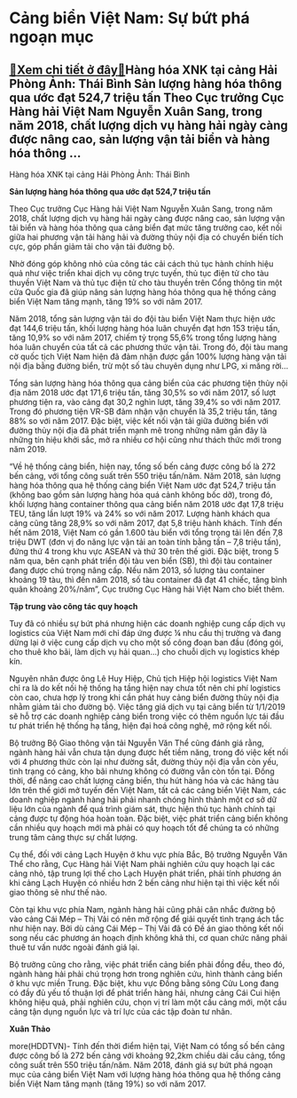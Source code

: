 Cảng biển Việt Nam: Sự bứt phá ngoạn mục
========================================

[:gift:Xem chi tiết ở đây:gift:](https://hddtvn.com/cang-bien-viet-nam-su-but-pha-ngoan-muc/)Hàng hóa XNK tại cảng Hải Phòng Ảnh: Thái Bình Sản lượng hàng hóa thông qua ước đạt 524,7 triệu tấn Theo Cục trưởng Cục Hàng hải Việt Nam Nguyễn Xuân Sang, trong năm 2018, chất lượng dịch vụ hàng hải ngày càng được nâng cao, sản lượng vận tải biển và hàng hóa thông …
---------------------------------------------------------------------------------------------------------------------------------------------------------------------------------------------------------------------------------------------------------------------------







 






 Hàng hóa XNK tại cảng Hải Phòng Ảnh: Thái Bình 


**Sản lượng hàng hóa thông qua ước đạt 524,7 triệu tấn**


Theo Cục trưởng Cục Hàng hải Việt Nam Nguyễn Xuân Sang, trong năm 2018, chất lượng dịch vụ hàng hải ngày càng được nâng cao, sản lượng vận tải biển và hàng hóa thông qua cảng biển đạt mức tăng trưởng cao, kết nối giữa hai phương vận tải hàng hải và đường thủy nội địa có chuyển biến tích cực, góp phần giảm tải cho vận tải đường bộ.


Nhờ đóng góp không nhỏ của công tác cải cách thủ tục hành chính hiệu quả như việc triển khai dịch vụ công trực tuyến, thủ tục điện tử cho tàu thuyền Việt Nam và thủ tục điện tử cho tàu thuyền trên Cổng thông tin một cửa Quốc gia đã giúp nâng sản lượng hàng hóa thông qua hệ thống cảng biển Việt Nam tăng mạnh, tăng 19% so với năm 2017.


Năm 2018, tổng sản lượng vận tải do đội tàu biển Việt Nam thực hiện ước đạt 144,6 triệu tấn, khối lượng hàng hóa luân chuyển đạt hơn 153 triệu tấn, tăng 10,9% so với năm 2017, chiếm tỷ trọng 55,6% trong tổng lượng hàng hóa luân chuyển của tất cả các phương thức vận tải. Trong đó, đội tàu mang cờ quốc tịch Việt Nam hiện đã đảm nhận được gần 100% lượng hàng vận tải nội địa bằng đường biển, trừ một số tàu chuyên dụng như LPG, xi măng rời…


Tổng sản lượng hàng hóa thông qua cảng biển của các phương tiện thủy nội địa năm 2018 ước đạt 171,6 triệu tấn, tăng 30,5% so với năm 2017, số lượt phương tiện ra, vào cảng đạt 30,2 nghìn lượt, tăng 39,4% so với năm 2017. Trong đó phương tiện VR-SB đảm nhận vận chuyển là 35,2 triệu tấn, tăng 88% so với năm 2017. Đặc biệt, việc kết nối vận tải giữa đường biển với đường thủy nội địa đã phát triển mạnh mẽ trong những năm gần đây là những tín hiệu khởi sắc, mở ra nhiều cơ hội cũng như thách thức mới trong năm 2019.


“Về hệ thống cảng biển, hiện nay, tổng số bến cảng được công bố là 272 bến cảng, với tổng công suất trên 550 triệu tấn/năm. Năm 2018, sản lượng hàng hóa thông qua hệ thống cảng biển Việt Nam ước đạt 524,7 triệu tấn (không bao gồm sản lượng hàng hóa quá cảnh không bốc dỡ), trong đó, khối lượng hàng container thông qua cảng biển năm 2018 ước đạt 17,8 triệu TEU, tăng lần lượt 19% và 24% so với năm 2017. Lượng hành khách qua cảng cũng tăng 28,9% so với năm 2017, đạt 5,8 triệu hành khách. Tính đến hết năm 2018, Việt Nam có gần 1.600 tàu biển với tổng trọng tải lên đến 7,8 triệu DWT (đơn vị đo năng lực vận tải an toàn tính bằng tấn – 7,8 triệu tấn), đứng thứ 4 trong khu vực ASEAN và thứ 30 trên thế giới. Đặc biệt, trong 5 năm qua, bên cạnh phát triển đội tàu ven biển (SB), thì đội tàu container đang được chú trọng nâng cấp. Nếu năm 2013, số lượng tàu container khoảng 19 tàu, thì đến năm 2018, số tàu container đã đạt 41 chiếc, tăng bình quân khoảng 20%/năm”, Cục trưởng Cục Hàng hải Việt Nam cho biết thêm. 


**Tập trung vào công tác quy hoạch** 


Tuy đã có nhiều sự bứt phá nhưng hiện các doanh nghiệp cung cấp dịch vụ logistics của Việt Nam mới chỉ đáp ứng được ¼ nhu cầu thị trường và đang dừng lại ở việc cung cấp dịch vụ cho một số công đoạn ban đầu (đóng gói, cho thuê kho bãi, làm dịch vụ hải quan…) cho chuỗi dịch vụ logistics khép kín.


Nguyên nhân được ông Lê Huy Hiệp, Chủ tịch Hiệp hội logistics Việt Nam chỉ ra là do kết nối hệ thống hạ tầng hiện nay chưa tốt nên chi phí logistics còn cao, chưa hợp lý trong khi cần phát huy cảng biển đường thủy nội địa nhằm giảm tải cho đường bộ. Việc tăng giá dịch vụ tại cảng biển từ 1/1/2019 sẽ hỗ trợ các doanh nghiệp cảng biển trong việc có thêm nguồn lực tái đầu tư phát triển hệ thống hạ tầng, hiện đại hoá công nghệ, mở rộng kết nối. 


Bộ trưởng Bộ Giao thông vận tải Nguyễn Văn Thể cũng đánh giá rằng, ngành hàng hải vẫn chưa tận dụng được hết tiềm năng, trong đó việc kết nối với 4 phương thức còn lại như đường sắt, đường thủy nội địa vẫn còn yếu, tình trạng có cảng, kho bãi nhưng không có đường vẫn còn tồn tại. Đồng thời, để nâng cao chất lượng cảng biển, thu hút hàng hóa và các hãng tàu lớn trên thế giới mở tuyến đến Việt Nam, tất cả các cảng biển Việt Nam, các doanh nghiệp ngành hàng hải phải nhanh chóng hình thành một cơ sở dữ liệu lớn của ngành để quá trình giám sát, thực hiện thủ tục hành chính tại cảng được tự động hóa hoàn toàn. Đặc biệt, việc phát triển cảng biển không cần nhiều quy hoạch mới mà phải có quy hoạch tốt để chúng ta có những trung tâm cảng thực sự chất lượng.


Cụ thể, đối với cảng Lạch Huyện ở khu vực phía Bắc, Bộ trưởng Nguyễn Văn Thể cho rằng, Cục Hàng hải Việt Nam phải nghiên cứu quy hoạch lại các cảng nhỏ, tập trung lợi thế cho Lạch Huyện phát triển, phải tính phương án khi cảng Lạch Huyện có nhiều hơn 2 bến cảng như hiện tại thì việc kết nối giao thông sẽ như thế nào.


Còn tại khu vực phía Nam, ngành hàng hải cũng phải cân nhắc đường bộ vào cảng Cái Mép – Thị Vải có nên mở rộng để giải quyết tình trạng ách tắc như hiện nay. Bởi dù cảng Cái Mép – Thị Vải đã có Đề án giao thông kết nối song nếu các phương án hoạch định không khả thi, cơ quan chức năng phải thuê tư vấn nước ngoài đánh giá lại.


Bộ trưởng cũng cho rằng, việc phát triển cảng biển phải đồng đều, theo đó, ngành hàng hải phải chú trọng hơn trong nghiên cứu, hình thành cảng biển ở khu vực miền Trung. Đặc biệt, khu vực Đồng bằng sông Cửu Long đang có đầy đủ yếu tố thuận lợi để phát triển hàng hải, nhưng cảng Cái Cui hiện không hiệu quả, phải nghiên cứu, chọn vị trí làm một cầu cảng mới, một cầu cảng tận dụng nguồn lực và trí lực của các tập đoàn tư nhân. 






**Xuân Thảo**



more(HDDTVN)- Tính đến thời điểm hiện tại, Việt Nam có tổng số bến cảng được công bố là 272 bến cảng với khoảng 92,2km chiều dài cầu cảng, tổng công suất trên 550 triệu tấn/năm. Năm 2018, đánh giá sự bứt phá ngoạn mục của cảng biển Việt Nam với lượng hàng hóa thông qua hệ thống cảng biển Việt Nam tăng mạnh (tăng 19%) so với năm 2017.

